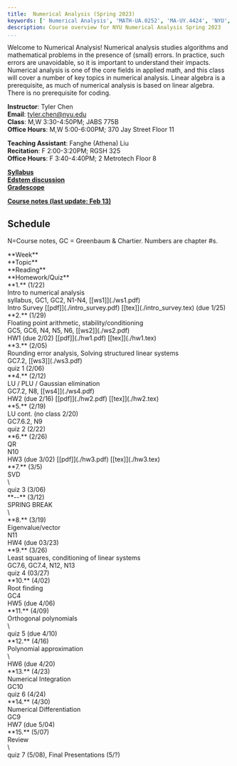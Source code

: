 ```yaml
---
title:  Numerical Analysis (Spring 2023)
keywords: [' Numerical Analysis', 'MATH-UA.0252', 'MA-UY.4424', 'NYU', 'Courant', 'Tandon']
description: Course overview for NYU Numerical Analysis Spring 2023
...
```



Welcome to Numerical Analysis!
Numerical analysis studies algorithms and mathematical problems in the presence of (small) errors. 
In practice, such errors are unavoidable, so it is important to understand their impacts.
Numerical analysis is one of the core fields in applied math, and this class will cover a number of key topics in numerical analysis.
Linear algebra is a prerequisite, as much of numerical analysis is based on linear algebra.
There is no prerequisite for coding.


**Instructor**: Tyler Chen  
**Email**: tyler.chen@nyu.edu  
**Class**: M,W 3:30-4:50PM; JABS 775B  
**Office Hours**: M,W 5:00-6:00PM; 370 Jay Street Floor 11


**Teaching Assistant**: Fanghe (Athena) Liu  
**Recitation**: F 2:00-3:20PM; RGSH 325  
**Office Hours**: F 3:40-4:40PM; 2 Metrotech Floor 8 


[**Syllabus**](./syllabus.html)  
[**Edstem discussion**](https://edstem.org/us/courses/34528/)  
[**Gradescope**](https://www.gradescope.com/courses/487363)  

[**Course notes (last update: Feb 13)**](https://drive.google.com/drive/folders/1KCqfpPS0vBOovHyvVdJXieG8LgY6xPdj?usp=share_link)

## Schedule

N=Course notes, GC = Greenbaum & Chartier. Numbers are chapter \#s.


<div class="schedule-container">

<div class="week weektitle">
<div class="label">**Week**</div>
<div class="topic">**Topic**</div>
<div class="reading">**Reading**</div>
<div class="hw">**Homework/Quiz**</div>
</div>


<div class="week">
<div class="label">**1.** (1/22)</div>
<div class="topic">Intro to numerical analysis</div>
<div class="reading">syllabus, GC1, GC2, N1-N4, [[ws1]](./ws1.pdf)</div>
<div class="hw">Intro Survey [[pdf]](./intro_survey.pdf) [[tex]](./intro_survey.tex) (due 1/25)</div>
</div>

<div class="week">
<div class="label">**2.** (1/29)</div>
<div class="topic">Floating point arithmetic, stability/conditioning</div>
<div class="reading">GC5, GC6, N4, N5, N6, [[ws2]](./ws2.pdf)</div>
<div class="hw">HW1 (due 2/02) [[pdf]](./hw1.pdf) [[tex]](./hw1.tex)</div>
</div>

<div class="week">
<div class="label">**3.** (2/05)</div>
<div class="topic">Rounding error analysis, Solving structured linear systems</div>
<div class="reading">GC7.2, [[ws3]](./ws3.pdf)</div>
<div class="hw">quiz 1 (2/06)</div>
</div>

<div class="week">
<div class="label">**4.** (2/12)</div>
<div class="topic">LU / PLU / Gaussian elimination</div>
<div class="reading">GC7.2, N8, [[ws4]](./ws4.pdf)</div>
<div class="hw">HW2 (due 2/16) [[pdf]](./hw2.pdf) [[tex]](./hw2.tex)</div>
</div>

<div class="week current">
<div class="label">**5.** (2/19)</div>
<div class="topic">LU cont. (no class 2/20)</div>
<div class="reading">GC7.6.2, N9</div>
<div class="hw">quiz 2 (2/22)</div>
</div>

<div class="week">
<div class="label">**6.** (2/26)</div>
<div class="topic">QR</div>
<div class="reading">N10</div>
<div class="hw">HW3 (due 3/02)  [[pdf]](./hw3.pdf) [[tex]](./hw3.tex)</div>
</div>

<div class="week">
<div class="label">**7.** (3/5)</div>
<div class="topic">SVD</div>
<div class="reading">\ </div>
<div class="hw">quiz 3 (3/06)</div>
</div>

<div class="week">
<div class="label">**--** (3/12)</div>
<div class="topic">SPRING BREAK</div>
<div class="reading">\ </div>
<div class="hw"></div>
</div>

<div class="week">
<div class="label">**8.** (3/19)</div>
<div class="topic">Eigenvalue/vector</div>
<div class="reading">N11</div>
<div class="hw">HW4 (due 03/23)</div>
</div>

<div class="week">
<div class="label">**9.** (3/26)</div>
<div class="topic">Least squares, conditioning of linear systems</div>
<div class="reading">GC7.6, GC7.4, N12, N13</div>
<div class="hw">quiz 4 (03/27)</div>
</div>

<div class="week">
<div class="label">**10.** (4/02)</div>
<div class="topic">Root finding</div>
<div class="reading">GC4</div>
<div class="hw">HW5 (due 4/06)</div>
</div>

<div class="week">
<div class="label">**11.** (4/09)</div>
<div class="topic">Orthogonal polynomials</div>
<div class="reading">\ </div>
<div class="hw">quiz 5 (due 4/10)</div>
</div>

<div class="week">
<div class="label">**12.** (4/16)</div>
<div class="topic">Polynomial approximation</div>
<div class="reading">\ </div>
<div class="hw">HW6 (due 4/20)</div>
</div>

<div class="week">
<div class="label">**13.** (4/23)</div>
<div class="topic">Numerical Integration</div>
<div class="reading">GC10</div>
<div class="hw">quiz 6 (4/24)</div>
</div>

<div class="week">
<div class="label">**14.** (4/30)</div>
<div class="topic">Numerical Differentiation</div>
<div class="reading">GC9 </div>
<div class="hw">HW7 (due 5/04)</div>
</div>

<div class="week">
<div class="label">**15.** (5/07)</div>
<div class="topic">Review</div>
<div class="reading">\ </div>
<div class="hw">quiz 7 (5/08), Final Presentations (5/?)</div>
</div>


</div>
